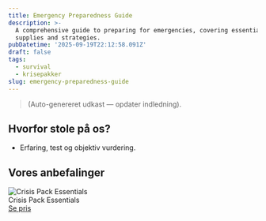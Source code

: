 ```yaml
---
title: Emergency Preparedness Guide
description: >-
  A comprehensive guide to preparing for emergencies, covering essential
  supplies and strategies.
pubDatetime: '2025-09-19T22:12:58.091Z'
draft: false
tags:
  - survival
  - krisepakker
slug: emergency-preparedness-guide
---
```

> (Auto-genereret udkast — opdater indledning).

## Hvorfor stole på os?
- Erfaring, test og objektiv vurdering.

## Vores anbefalinger


<!-- Auto: Affiliate-kort fra Products/SKUs -->

<div class="aff-card"><img src="abstract_15.png (https://v5.airtableusercontent.com/v3/u/45/45/1758333600000/u1SDG-efF-XJiAE66j37HA/PkgIxFguPEIEis4Ed27kLISzG2I7CLSArBLS6yDyOgnHdsvmBpRF4-i3q9Xl-feN0MhU2YS5aoPDnMpXntGC3EtmyUblMFFz29puZzzOoAZh7Tg_4BC60h4I9URoOxP5NOP2pDKbUbmsa8O5H63X1ss7cuOJw8LpN-42P-c2aFA/g4Guirin7jOUpM5X-BtreYphpDImcRTE1W2nm6cpc04)" alt="Crisis Pack Essentials" class="aff-card__img" /><div class="aff-card__meta"><div class="aff-card__title">Crisis Pack Essentials</div><a class="aff-btn" href="https://affiliate.homeessentialsee62.com/deal789?utm_source=klartilalt&utm_medium=affiliate&subid=emergency-preparedness-guide-2025-09-19" rel="sponsored nofollow noopener" target="_blank">Se pris</a></div></div>


